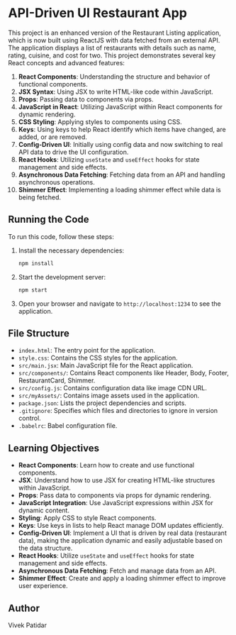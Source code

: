 # API-Driven UI Restaurant App

This project is an enhanced version of the Restaurant Listing application, which is now built using ReactJS with data fetched from an external API. The application displays a list of restaurants with details such as name, rating, cuisine, and cost for two. This project demonstrates several key React concepts and advanced features:

1. **React Components**: Understanding the structure and behavior of functional components.
2. **JSX Syntax**: Using JSX to write HTML-like code within JavaScript.
3. **Props**: Passing data to components via props.
4. **JavaScript in React**: Utilizing JavaScript within React components for dynamic rendering.
5. **CSS Styling**: Applying styles to components using CSS.
6. **Keys**: Using keys to help React identify which items have changed, are added, or are removed.
7. **Config-Driven UI**: Initially using config data and now switching to real API data to drive the UI configuration.
8. **React Hooks**: Utilizing `useState` and `useEffect` hooks for state management and side effects.
9. **Asynchronous Data Fetching**: Fetching data from an API and handling asynchronous operations.
10. **Shimmer Effect**: Implementing a loading shimmer effect while data is being fetched.

## Running the Code

To run this code, follow these steps:

1. Install the necessary dependencies:
    ```bash
    npm install
    ```

2. Start the development server:
    ```bash
    npm start
    ```

3. Open your browser and navigate to `http://localhost:1234` to see the application.

## File Structure

- `index.html`: The entry point for the application.
- `style.css`: Contains the CSS styles for the application.
- `src/main.jsx`: Main JavaScript file for the React application.
- `src/components/`: Contains React components like Header, Body, Footer, RestaurantCard, Shimmer.
- `src/config.js`: Contains configuration data like image CDN URL.
- `src/myAssets/`: Contains image assets used in the application.
- `package.json`: Lists the project dependencies and scripts.
- `.gitignore`: Specifies which files and directories to ignore in version control.
- `.babelrc`: Babel configuration file.

## Learning Objectives

- **React Components**: Learn how to create and use functional components.
- **JSX**: Understand how to use JSX for creating HTML-like structures within JavaScript.
- **Props**: Pass data to components via props for dynamic rendering.
- **JavaScript Integration**: Use JavaScript expressions within JSX for dynamic content.
- **Styling**: Apply CSS to style React components.
- **Keys**: Use keys in lists to help React manage DOM updates efficiently.
- **Config-Driven UI**: Implement a UI that is driven by real data (restaurant data), making the application dynamic and easily adjustable based on the data structure.
- **React Hooks**: Utilize `useState` and `useEffect` hooks for state management and side effects.
- **Asynchronous Data Fetching**: Fetch and manage data from an API.
- **Shimmer Effect**: Create and apply a loading shimmer effect to improve user experience.

## Author

Vivek Patidar
